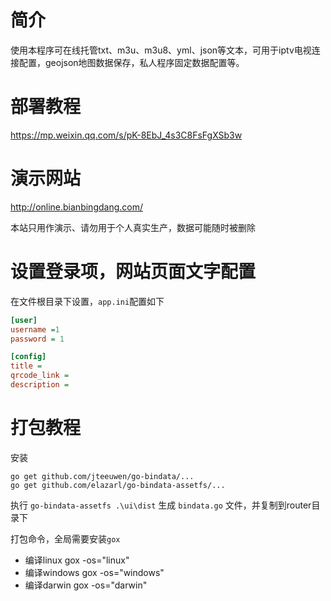 # 简介

使用本程序可在线托管txt、m3u、m3u8、yml、json等文本，可用于iptv电视连接配置，geojson地图数据保存，私人程序固定数据配置等。

# 部署教程

https://mp.weixin.qq.com/s/pK-8EbJ_4s3C8FsFgXSb3w

# 演示网站


http://online.bianbingdang.com/

本站只用作演示、请勿用于个人真实生产，数据可能随时被删除

# 设置登录项，网站页面文字配置
在文件根目录下设置，`app.ini`配置如下
```ini
[user]
username =1
password = 1

[config]
title =
qrcode_link =
description =
```

# 打包教程
安装 
```shell
go get github.com/jteeuwen/go-bindata/...
go get github.com/elazarl/go-bindata-assetfs/...
```

执行 `go-bindata-assetfs .\ui\dist` 生成 `bindata.go` 文件，并复制到router目录下

打包命令，全局需要安装`gox`

- 编译linux gox -os="linux"
- 编译windows gox -os="windows"
- 编译darwin gox -os="darwin"
